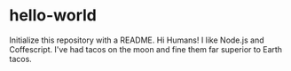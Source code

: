 # hello-world
Initialize this repository with a README.
Hi Humans!
I like Node.js and Coffescript.
I've had tacos on the moon and fine them far superior to Earth tacos.

